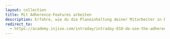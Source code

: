 ```yaml
---
layout: collection
title: Mit Adherence-Features arbeiten
description: Erfahre, wie du die Planeinhaltung deiner Mitarbeiter in Echtzeit und in der Rückschau im Blick behältst, um dein angestrebtes Service-Level zu erreichen.
redirect_to:
  - https://academy.injixo.com/intraday/intraday-010-de-use-the-adherence-features
---
```

